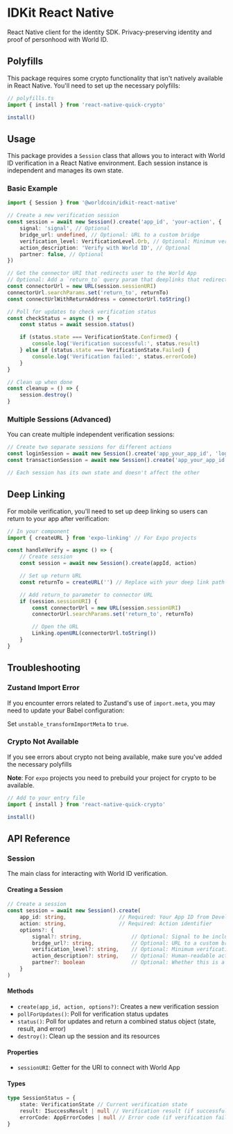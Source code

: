 # IDKit React Native

React Native client for the identity SDK. Privacy-preserving identity and proof of personhood with World ID.

## Polyfills

This package requires some crypto functionality that isn't natively available in React Native. You'll need to set up the necessary polyfills:

```javascript
// polyfills.ts
import { install } from 'react-native-quick-crypto'

install()
```

## Usage

This package provides a `Session` class that allows you to interact with World ID verification in a React Native environment. Each session instance is independent and manages its own state.

### Basic Example

```typescript
import { Session } from '@worldcoin/idkit-react-native'

// Create a new verification session
const session = await new Session().create('app_id', 'your-action', {
	signal: 'signal', // Optional
	bridge_url: undefined, // Optional: URL to a custom bridge
	verification_level: VerificationLevel.Orb, // Optional: Minimum verification level
	action_description: 'Verify with World ID', // Optional
	partner: false, // Optional
})

// Get the connector URI that redirects user to the World App
// Optional: Add a `return_to` query param that deeplinks that redirects back to the app
const connectorUrl = new URL(session.sessionURI)
connectorUrl.searchParams.set('return_to', returnTo)
const connectUrlWithReturnAddress = connectorUrl.toString()

// Poll for updates to check verification status
const checkStatus = async () => {
	const status = await session.status()

	if (status.state === VerificationState.Confirmed) {
		console.log('Verification successful:', status.result)
	} else if (status.state === VerificationState.Failed) {
		console.log('Verification failed:', status.errorCode)
	}
}

// Clean up when done
const cleanup = () => {
	session.destroy()
}
```

### Multiple Sessions (Advanced)

You can create multiple independent verification sessions:

```typescript
// Create two separate sessions for different actions
const loginSession = await new Session().create('app_your_app_id', 'login')
const transactionSession = await new Session().create('app_your_app_id', 'transaction')

// Each session has its own state and doesn't affect the other
```

## Deep Linking

For mobile verification, you'll need to set up deep linking so users can return to your app after verification:

```typescript
// In your component
import { createURL } from 'expo-linking' // For Expo projects

const handleVerify = async () => {
	// Create session
	const session = await new Session().create(appId, action)

	// Set up return URL
	const returnTo = createURL('') // Replace with your deep link path

	// Add return_to parameter to connector URL
	if (session.sessionURI) {
		const connectorUrl = new URL(session.sessionURI)
		connectorUrl.searchParams.set('return_to', returnTo)

		// Open the URL
		Linking.openURL(connectorUrl.toString())
	}
}
```

## Troubleshooting

### Zustand Import Error

If you encounter errors related to Zustand's use of `import.meta`, you may need to update your Babel configuration:

Set `unstable_transformImportMeta` to `true`.

### Crypto Not Available

If you see errors about crypto not being available, make sure you've added the necessary polyfills

**Note**: For `expo` projects you need to prebuild your project for crypto to be available.

```javascript
// Add to your entry file
import { install } from 'react-native-quick-crypto'

install()
```

## API Reference

### Session

The main class for interacting with World ID verification.

#### Creating a Session

```typescript
// Create a session
const session = await new Session().create(
	app_id: string,                 // Required: Your App ID from Developer Portal
	action: string,                 // Required: Action identifier
	options?: {
		signal?: string,                // Optional: Signal to be included in the proof
		bridge_url?: string,            // Optional: URL to a custom bridge
		verification_level?: string,    // Optional: Minimum verification level
		action_description?: string,    // Optional: Human-readable action description
		partner?: boolean               // Optional: Whether this is a partner app
	}
)
```

#### Methods

-   `create(app_id, action, options?)`: Creates a new verification session
-   `pollForUpdates()`: Poll for verification status updates
-   `status()`: Poll for updates and return a combined status object (state, result, and error)
-   `destroy()`: Clean up the session and its resources

#### Properties

-   `sessionURI`: Getter for the URI to connect with World App

#### Types

```typescript
type SessionStatus = {
	state: VerificationState // Current verification state
	result: ISuccessResult | null // Verification result (if successful)
	errorCode: AppErrorCodes | null // Error code (if verification failed)
}
```

